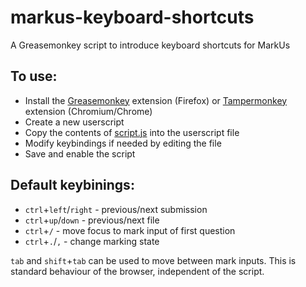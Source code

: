 # markus-keyboard-shortcuts
A Greasemonkey script to introduce keyboard shortcuts for MarkUs

## To use:

- Install the [Greasemonkey](https://addons.mozilla.org/en-CA/firefox/addon/greasemonkey/) extension (Firefox) or [Tampermonkey](https://chromewebstore.google.com/detail/tampermonkey/dhdgffkkebhmkfjojejmpbldmpobfkfo) extension (Chromium/Chrome)
- Create a new userscript
- Copy the contents of [script.js](https://github.com/MathewKJ2048/markus-keyboard-shortcuts) into the userscript file
- Modify keybindings if needed by editing the file
- Save and enable the script

## Default keybinings:

- `ctrl`+`left`/`right` - previous/next submission
- `ctrl`+`up`/`down` - previous/next file
- `ctrl`+`/` - move focus to mark input of first question
- `ctrl`+`.`/`,` - change marking state

`tab` and `shift`+`tab` can be used to move between mark inputs. This is standard behaviour of the browser, independent of the script.
